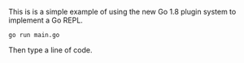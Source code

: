 
This is is a simple example of using the new Go 1.8 plugin system to implement a Go REPL.

`go run main.go`

Then type a line of code.


